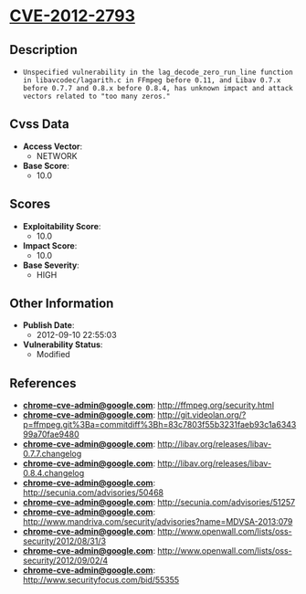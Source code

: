 
# [CVE-2012-2793](http://ffmpeg.org/security.html)

## Description

- `Unspecified vulnerability in the lag_decode_zero_run_line function in libavcodec/lagarith.c in FFmpeg before 0.11, and Libav 0.7.x before 0.7.7 and 0.8.x before 0.8.4, has unknown impact and attack vectors related to "too many zeros."`

## Cvss Data

- **Access Vector**:
  - NETWORK
- **Base Score**:
  - 10.0

## Scores

- **Exploitability Score**:
  - 10.0
- **Impact Score**:
  - 10.0
- **Base Severity**:
  - HIGH

## Other Information

- **Publish Date**:
  - 2012-09-10 22:55:03
- **Vulnerability Status**:
  - Modified

## References

- **chrome-cve-admin@google.com**: http://ffmpeg.org/security.html
- **chrome-cve-admin@google.com**: http://git.videolan.org/?p=ffmpeg.git%3Ba=commitdiff%3Bh=83c7803f55b3231faeb93c1a634399a70fae9480
- **chrome-cve-admin@google.com**: http://libav.org/releases/libav-0.7.7.changelog
- **chrome-cve-admin@google.com**: http://libav.org/releases/libav-0.8.4.changelog
- **chrome-cve-admin@google.com**: http://secunia.com/advisories/50468
- **chrome-cve-admin@google.com**: http://secunia.com/advisories/51257
- **chrome-cve-admin@google.com**: http://www.mandriva.com/security/advisories?name=MDVSA-2013:079
- **chrome-cve-admin@google.com**: http://www.openwall.com/lists/oss-security/2012/08/31/3
- **chrome-cve-admin@google.com**: http://www.openwall.com/lists/oss-security/2012/09/02/4
- **chrome-cve-admin@google.com**: http://www.securityfocus.com/bid/55355
